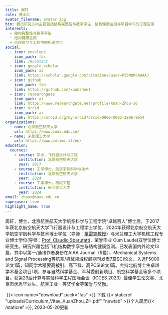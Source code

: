 ```yaml
---
title: 周轩
role: 博士后
avatar_filename: avatar.jpg
bio: 我的研究方向主要包括结构完整性与数字孪生，结构健康监测与机器学习的工程应用
interests:
  - 结构完整性与数字孪生
  - 结构健康监测
  - 代理模型与工程中的机器学习
social:
  - icon: envelope
    icon_pack: fas
    link: /#contact
  - icon: google-scholar
    icon_pack: ai
    link: https://scholar.google.com/citations?user=PZSNQMcAAAAJ
  - icon: github
    icon_pack: fab
    link: https://github.com/xuanzhou1
  - icon: researchgate
    icon_pack: ai
    link: https://www.researchgate.net/profile/Xuan-Zhou-16
  - icon: orcid
    icon_pack: ai
    link: https://orcid.org/my-orcid?orcid=0000-0002-2806-9654
organizations:
  - name: 北京航空航天大学
    url: https://www.buaa.edu.cn/
  - name: 米兰理工大学
    url: https://www.polimi.it/en/
education:
  courses:
    - course: 学士，飞行器设计与工程
      institution: 北京航空航天大学
      year: 2017
    - course: 工学博士，航空宇航科学与技术
      institution: 北京航空航天大学
      year: 2024
    - course: 工学博士，机械工程
      institution: 米兰理工大学
      year: 2024
email: zhoux@buaa.edu.cn
superuser: true
highlight_name: true
---
```

周轩，博士，北京航空航天大学航空科学与工程学院“卓越百人”博士后，于2017年获北京航空航天大学飞行器设计与工程学士学位，2024年获得北京航空航天大学航空宇航科学与技术博士学位（导师：[董雷霆教授](https://shi.buaa.edu.cn/dongleiting)）与米兰理工大学机械工程专业博士学位(导师：[Prof. Claudio Sbarufatti](https://www.mecc.polimi.it/en/research/faculty/prof-claudio-sbarufatti)，荣誉毕业 Cum Laude)双学位博士研究生。研究兴趣包括飞机结构数字孪生与结构健康监测。已发表国内外论文13篇，其中以第一/通讯作者身份在AIAA Journal（5篇）、Mechanical Systems and Signal Processing等航空/机械领域权威期刊发表7篇SCI论文，入选F5000论文1篇，知网学术精要高被引、高下载、高PCSI论文1篇。主持北航博士生卓越学术基金项目1项，参与自然科学基金、军科委创新项目、航空科学基金等多个项目。获第29届计算与实验科学工程国际会议（ICCES 2023）最佳学生论文奖、北京市优秀毕业生、航空工业一等奖学金等荣誉与奖励。


 {{< icon name="download" pack="fas" >}} 下载 {{< staticref "uploads/Curriculum_Vitae_XuanZhou_ZH.pdf" "newtab" >}}个人简历{{< /staticref >}}, 2023-05-20更新
